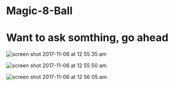 # Magic-8-Ball
# Want to ask somthing, go ahead 

![screen shot 2017-11-06 at 12 55 35 am](https://user-images.githubusercontent.com/25624988/32427323-df2d3d54-c28d-11e7-8d81-5b56d3866051.png)

![screen shot 2017-11-06 at 12 55 50 am](https://user-images.githubusercontent.com/25624988/32427324-df38edac-c28d-11e7-87f5-e102692ff8b2.png)

![screen shot 2017-11-06 at 12 56 05 am](https://user-images.githubusercontent.com/25624988/32427325-df4b26ac-c28d-11e7-9d89-65a589358e7f.png)
